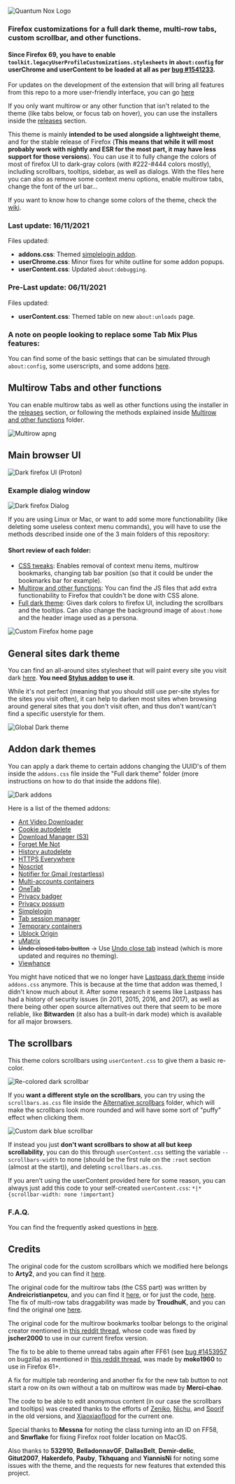![Quantum Nox Logo](https://i.imgur.com/F7qziom.png)

### Firefox customizations for a full dark theme, multi-row tabs, custom scrollbar, and other functions.

#### Since Firefox 69, you have to enable `toolkit.legacyUserProfileCustomizations.stylesheets` in `about:config` for userChrome and userContent to be loaded at all as per [bug #1541233](https://bugzilla.mozilla.org/show_bug.cgi?id=1541233#c35).

For updates on the development of the extension that will bring all features from this repo to a more user-friendly interface, you can go [here](https://ko-fi.com/Blog/Post/Extension-development-D1D7221P5)

If you only want multirow or any other function that isn't related to the theme (like tabs below, or focus tab on hover), you can use the installers inside the [releases](https://github.com/Izheil/Quantum-Nox-Firefox-Dark-Full-Theme/releases) section.

This theme is mainly **intended to be used alongside a lightweight theme**, and for the stable release of Firefox (**This means that while it will most probably work with nightly and ESR for the most part, it may have less support for those versions**).
You can use it to fully change the colors of most of firefox UI to dark-gray colors (with #222-#444 colors mostly), including scrollbars, tooltips, sidebar, as well as dialogs. With the files here you can also as remove some context menu options, enable multirow tabs, change the font of the url bar...

If you want to know how to change some colors of the theme, check the [wiki](https://github.com/Izheil/Quantum-Nox-Firefox-Dark-Full-Theme/wiki/Editting-CSS-files).

### Last update: 16/11/2021

Files updated:

* __addons.css__: Themed [simplelogin addon](https://addons.mozilla.org/en-US/firefox/addon/simplelogin/).
* __userChrome.css__: Minor fixes for white outline for some addon popups.
* __userContent.css__: Updated `about:debugging`.

### Pre-Last update: 06/11/2021

Files updated:

* __userContent.css__: Themed table on new `about:unloads` page.


### A note on people looking to replace some Tab Mix Plus features:
You can find some of the basic settings that can be simulated through `about:config`, some userscripts, and some addons [here](https://github.com/Izheil/Quantum-Nox-Firefox-Dark-Full-Theme/wiki/Useful-about:config-settings#some-tab-mix-plus-features).

## Multirow Tabs and other functions
You can enable multirow tabs as well as other functions using the installer in the [releases](https://github.com/Izheil/Quantum-Nox-Firefox-Dark-Full-Theme/releases) section, or following the methods explained inside [Multirow and other functions](https://github.com/Izheil/Quantum-Nox-Firefox-Dark-Full-Theme/tree/master/Multirow%20and%20other%20functions) folder.

![Multirow apng](https://i.imgur.com/2YUO9vq.png)

## Main browser UI

![Dark firefox UI (Proton)](https://i.imgur.com/vOHJn1D.png)

### Example dialog window
![Dark firefox Dialog](https://i.imgur.com/q8MhDSX.png)

If you are using Linux or Mac, or want to add some more functionability (like deleting some useless context menu commands), you will have to use the methods described inside one of the 3 main folders of this repository:

#### Short review of each folder:

* [CSS tweaks](https://github.com/Izheil/Quantum-Nox-Firefox-Dark-Full-Theme/tree/master/CSS%20tweaks): Enables removal of context menu items, multirow bookmarks, changing tab bar position (so that it could be under the bookmarks bar for example).
* [Multirow and other functions](https://github.com/Izheil/Quantum-Nox-Firefox-Dark-Full-Theme/tree/master/Multirow%20and%20other%20functions): You can find the JS files that add extra functionability to Firefox that couldn't be done with CSS alone.
* [Full dark theme](https://github.com/Izheil/Quantum-Nox-Firefox-Dark-Full-Theme/tree/master/Full%20dark%20theme): Gives dark colors to firefox UI, including the scrollbars and the tooltips. Can also change the background image of `about:home` and the header image used as a persona.

![Custom Firefox home page](https://i.imgur.com/MliH06s.png)


## General sites dark theme
You can find an all-around sites stylesheet that will paint every site you visit dark [here](https://github.com/Izheil/Dark-userstyles/tree/master/Global%20dark%20userstyle). **You need [Stylus addon](https://addons.mozilla.org/es/firefox/addon/styl-us/) to use it**.

While it's not perfect (meaning that you should still use per-site styles for the sites you visit often), it can help to darken most sites when browsing around general sites that you don't visit often, and thus don't want/can't find a specific userstyle for them.

![Global Dark theme](https://i.imgur.com/mbeHNQp.png)

## Addon dark themes
You can apply a dark theme to certain addons changing the UUID's of them inside the `addons.css` file inside the "Full dark theme" folder (more instructions on how to do that inside the addons file).

![Dark addons](https://i.imgur.com/t1Nf65V.png)

Here is a list of the themed addons:
* [Ant Video Downloader](https://addons.mozilla.org/en-US/firefox/addon/video-downloader-player/)
* [Cookie autodelete](https://addons.mozilla.org/en-US/firefox/addon/cookie-autodelete/)
* [Download Manager (S3)](https://addons.mozilla.org/en-US/firefox/addon/s3download-statusbar/)
* [Forget Me Not](https://addons.mozilla.org/en-US/firefox/addon/forget_me_not/)
* [History autodelete](https://addons.mozilla.org/en-US/firefox/addon/history-autodelete/)
* [HTTPS Everywhere](https://addons.mozilla.org/en-US/firefox/addon/https-everywhere/)
* [Noscript](https://addons.mozilla.org/en-US/firefox/addon/noscript/)
* [Notifier for Gmail (restartless)](https://addons.mozilla.org/en-US/firefox/addon/gmail-notifier-restartless/)
* [Multi-accounts containers](https://addons.mozilla.org/en-US/firefox/addon/multi-account-containers/)
* [OneTab](https://addons.mozilla.org/en-US/firefox/addon/onetab/)
* [Privacy badger](https://addons.mozilla.org/en-US/firefox/addon/privacy-badger17/)
* [Privacy possum](https://addons.mozilla.org/en-US/firefox/addon/privacy-possum/)
* [Simplelogin](https://addons.mozilla.org/en-US/firefox/addon/simplelogin/)
* [Tab session manager](https://addons.mozilla.org/en-US/firefox/addon/tab-session-manager/)
* [Temporary containers](https://addons.mozilla.org/en-US/firefox/addon/temporary-containers/)
* [Ublock Origin](https://addons.mozilla.org/en-US/firefox/addon/ublock-origin/)
* [uMatrix](https://addons.mozilla.org/en-US/firefox/addon/umatrix/)
* ~~Undo closed tabs button~~ -> Use [Undo close tab](https://addons.mozilla.org/en-US/firefox/addon/undoclosetabbutton/) instead (which is more updated and requires no theming).
* [Viewhance](https://addons.mozilla.org/en-US/firefox/addon/viewhance/)


You might have noticed that we no longer have [Lastpass dark theme](https://gist.github.com/Izheil/49db523ee66d88995401bb6844605763) inside `addons.css` anymore. This is because at the time that addon was themed, I didn't know much about it. After some research it seems like Lastpass has had a history of security issues (in 2011, 2015, 2016, and 2017), as well as there being other open source alternatives out there that seem to be more reliable, like **Bitwarden** (it also has a built-in dark mode) which is available for all major browsers.

## The scrollbars

This theme colors scrollbars using `userContent.css` to give them a basic re-color.

![Re-colored dark scrollbar](https://i.imgur.com/hqwoq9n.png)

If you **want a different style on the scrollbars**, you can try using the `scrollbars.as.css` file inside the [Alternative scrollbars](https://github.com/Izheil/Quantum-Nox-Firefox-Dark-Full-Theme/tree/master/Full%20dark%20theme/Alternative%20scrollbars%20%26%20tooltips/Alternative%20scrollbars) folder, which will make the scrollbars look more rounded and will have some sort of "puffy" effect when clicking them.

![Custom dark blue scrollbar](https://i.imgur.com/sOHN1ds.gif)

If instead you just **don't want scrollbars to show at all but keep scrollability**, you can do this through `userContent.css` setting the variable `--scrollbars-width` to none (should be the first rule on the `:root` section (almost at the start)), and deleting `scrollbars.as.css`.

If you aren't using the userContent provided here for some reason, you can always just add this code to your self-created `userContent.css`:
`*|* {scrollbar-width: none !important}`

### F.A.Q.
You can find the frequently asked questions in [here](https://github.com/Izheil/Quantum-Nox-Firefox-Dark-Full-Theme/wiki/Frequently-Asked-Questions).

## Credits
The original code for the custom scrollbars which we modified here belongs to **Arty2**, and you can find it [here](https://gist.github.com/Arty2/fdf19aea2c601032410516f059d58eb1).

The original code for the multirow tabs (the CSS part) was written by **Andreicristianpetcu**, and you can find it [here](https://discourse.mozilla.org/t/tabs-in-two-or-more-rows-like-tabmixpro-in-quantum/21657/2), or for just the code, [here](https://github.com/andreicristianpetcu/UserChrome-Tweaks/blob/09fa38a304af88b685f4086bc8ea9997dd7db0fd/tabs/multi_row_tabs_firefox_v57.css). The fix of multi-row tabs draggability was made by **TroudhuK**, and you can find the original one [here](https://github.com/TroudhuK/userChrome.js/blob/patch-1/Firefox-57/Mehrzeilige-Tableiste/MultiRowTabLiteforFx.uc.js).

The original code for the multirow bookmarks toolbar belongs to the original creator mentioned in [this reddit thread](https://www.reddit.com/r/firefox/comments/75wya9/multiple_row_bookmark_toolbar_for_firefox_5758/), whose code was fixed by **jscher2000** to use in our current firefox version.

The fix to be able to theme unread tabs again after FF61 (see [bug #1453957](https://bugzilla.mozilla.org/show_bug.cgi?format=default&id=1453957) on bugzilla) as mentioned in [this reddit thread](https://www.reddit.com/r/FirefoxCSS/comments/8yruy8/tabbrowsertabunread_backgroundimage/), was made by **moko1960** to use in Firefox 61+.

A fix for multiple tab reordering and another fix for the new tab button to not start a row on its own without a tab on multirow was made by **Merci-chao**.

The code to be able to edit anonymous content (in our case the scrollbars and tooltips) was created thanks to the efforts of [Zeniko](http://mozilla.zeniko.ch/userchrome.js.html), [Nichu](https://github.com/nuchi/firefox-quantum-userchromejs), and [Sporif](https://github.com/Sporif/firefox-quantum-userchromejs) in the old versions, and [Xiaoxiaoflood](https://github.com/xiaoxiaoflood/firefox-scripts) for the current one.

Special thanks to **Messna** for noting the class turning into an ID on FF58, and **Snwflake** for fixing Firefox root folder location on MacOS.

Also thanks to **532910**, **BelladonnavGF**, **DallasBelt**, **Demir-delic**, **Gitut2007**, **Hakerdefo**, **Pauby**, **Tkhquang** and **YiannisNi** for noting some issues with the theme, and the requests for new features that extended this project.
